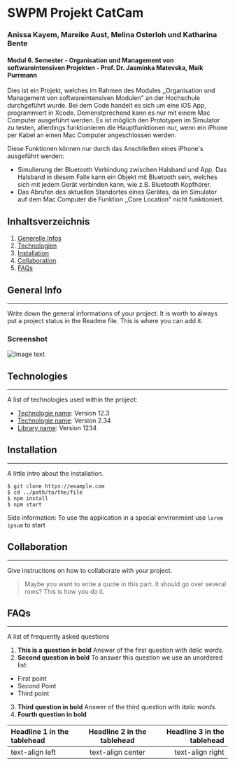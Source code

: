 # SWPM Projekt CatCam
### Anissa  Kayem, Mareike Aust, Melina Osterloh und Katharina Bente
#### Modul 6. Semester - Organisation und Management von softwareintensiven Projekten - Prof. Dr. Jasminka Matevska, Maik Purrmann

Dies ist ein Projekt, welches im Rahmen des Modules ,,Organisation und Management von softwareintensiven Modulen" an der Hochschule durchgeführt wurde. Bei dem Code handelt es sich um eine iOS App, programmiert in Xcode. Demenstprechend kann es nur mit einem Mac Computer ausgeführt werden. Es ist möglich den Prototypen im Simulator zu testen, allerdings funktionieren die Hauptfunktionen nur, wenn ein iPhone per Kabel an einen Mac Computer angeschlossen werden.

Diese Funktionen können nur durch das Anschließen eines iPhone's ausgeführt werden:
- Simulierung der Bluetooth Verbindung zwischen Halsband und App. Das Halsband in diesem Falle kann ein Objekt mit Bluetooth sein, welches sich mit jedem Gerät verbinden kann, wie z.B. Bluetooth Kopfhörer.
- Das Abrufen des aktuellen Standortes eines Gerätes, da im Simulator auf dem Mac Computer die Funktion ,,Core Location" nicht funktioniert.

## Inhaltsverzeichnis
1. [Generelle Infos](#general-info)
2. [Technologien](#technologies)
3. [Installation](#installation)
4. [Collaboration](#collaboration)
5. [FAQs](#faqs)

## General Info
***
Write down the general informations of your project. It is worth to always put a project status in the Readme file. This is where you can add it. 
### Screenshot
![Image text](/path/to/the/screenshot.png)

## Technologies
***
A list of technologies used within the project:
* [Technologie name](https://example.com): Version 12.3 
* [Technologie name](https://example.com): Version 2.34
* [Library name](https://example.com): Version 1234

## Installation
***
A little intro about the installation. 
```
$ git clone https://example.com
$ cd ../path/to/the/file
$ npm install
$ npm start
```
Side information: To use the application in a special environment use ```lorem ipsum``` to start

## Collaboration
***
Give instructions on how to collaborate with your project.
> Maybe you want to write a quote in this part. 
> It should go over several rows?
> This is how you do it.

## FAQs
***
A list of frequently asked questions
1. **This is a question in bold**
Answer of the first question with _italic words_. 
2. __Second question in bold__ 
To answer this question we use an unordered list:
* First point
* Second Point
* Third point
3. **Third question in bold**
Answer of the third question with *italic words*.
4. **Fourth question in bold**

| Headline 1 in the tablehead | Headline 2 in the tablehead | Headline 3 in the tablehead |
|:--------------|:-------------:|--------------:|
| text-align left | text-align center | text-align right |
